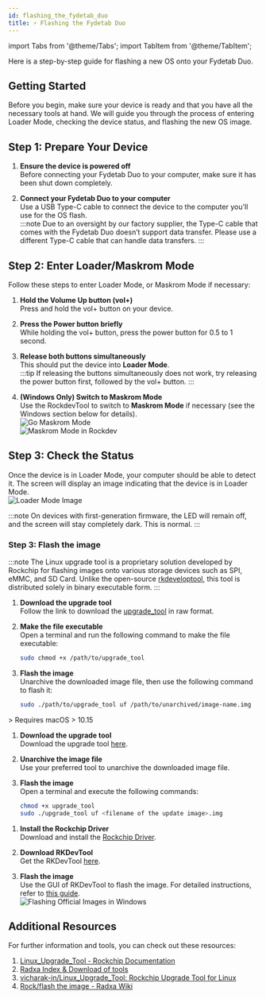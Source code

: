 ```yaml
---
id: flashing_the_fydetab_duo
title: ⚡️ Flashing the Fydetab Duo
---
```


import Tabs from '@theme/Tabs';
import TabItem from '@theme/TabItem';

Here is a step-by-step guide for flashing a new OS onto your Fydetab Duo.

## Getting Started

Before you begin, make sure your device is ready and that you have all the necessary tools at hand. We will guide you through the process of entering Loader Mode, checking the device status, and flashing the new OS image.

## Step 1: Prepare Your Device

1. **Ensure the device is powered off**  
   Before connecting your Fydetab Duo to your computer, make sure it has been shut down completely.

2. **Connect your Fydetab Duo to your computer**  
   Use a USB Type-C cable to connect the device to the computer you'll use for the OS flash.  
   :::note
   Due to an oversight by our factory supplier, the Type-C cable that comes with the Fydetab Duo doesn’t support data transfer. Please use a different Type-C cable that can handle data transfers.
   :::

## Step 2: Enter Loader/Maskrom Mode

Follow these steps to enter Loader Mode, or Maskrom Mode if necessary:

1. **Hold the Volume Up button (vol+)**  
   Press and hold the vol+ button on your device.

2. **Press the Power button briefly**  
   While holding the vol+ button, press the power button for 0.5 to 1 second.

3. **Release both buttons simultaneously**  
   This should put the device into **Loader Mode**.  
   :::tip
   If releasing the buttons simultaneously does not work, try releasing the power button first, followed by the vol+ button.
   :::

4. **(Windows Only) Switch to Maskrom Mode**  
   Use the RockdevTool to switch to **Maskrom Mode** if necessary (see the Windows section below for details).  
   ![Go Maskrom Mode](/img/go_maskrom_mode.png)  
   ![Maskrom Mode in Rockdev](/img/maskrom_mode_in_rockdev.png)

## Step 3: Check the Status

Once the device is in Loader Mode, your computer should be able to detect it. The screen will display an image indicating that the device is in Loader Mode.  
![Loader Mode Image](/img/u-boot/fydetab_recovery.jpeg)

:::note
On devices with first-generation firmware, the LED will remain off, and the screen will stay completely dark. This is normal.
:::

### Step 3: Flash the image
<Tabs>
  <TabItem value="linux" label="🐧 Linux (Debian/Ubuntu)">

:::note
The Linux upgrade tool is a proprietary solution developed by Rockchip for flashing images onto various storage devices such as SPI, eMMC, and SD Card. Unlike the open-source [rkdeveloptool](https://github.com/rockchip-linux/rkdeveloptool), this tool is distributed solely in binary executable form.
:::

1. **Download the upgrade tool**  
   Follow the link to download the [upgrade_tool](https://github.com/openFyde/foundation-rk3588/blob/main/rk3588-image-maker/Linux_Upgrade_Tool/upgrade_tool) in raw format.

2. **Make the file executable**  
   Open a terminal and run the following command to make the file executable:
   ```bash
   sudo chmod +x /path/to/upgrade_tool
   ```

3. **Flash the image**  
   Unarchive the downloaded image file, then use the following command to flash it:
   ```bash
   sudo ./path/to/upgrade_tool uf /path/to/unarchived/image-name.img
   ```

</TabItem>

<TabItem value="macos" label="🍏 macOS">
> Requires macOS > 10.15

1. **Download the upgrade tool**  
   Download the upgrade tool [here](https://download.fydeos.io/utils/upgrade_tool_v2.3_mac.zip).

2. **Unarchive the image file**  
   Use your preferred tool to unarchive the downloaded image file.

3. **Flash the image**  
   Open a terminal and execute the following commands:
   ```bash
   chmod +x upgrade_tool
   sudo ./upgrade_tool uf <filename of the update image>.img
   ```

</TabItem>

<TabItem value="windows" label="🖥️ Windows">

1. **Install the Rockchip Driver**  
   Download and install the [Rockchip Driver](https://dl.radxa.com/tools/windows/DriverAssitant_v5.0.zip).

2. **Download RKDevTool**  
   Get the RKDevTool [here](https://download.fydeos.io/utils/windows_RKDevTool_Release_v2.92.zip).

3. **Flash the image**  
   Use the GUI of RKDevTool to flash the image. For detailed instructions, refer to [this guide](https://wiki.radxa.com/Android/android_tool).  
   ![Flashing Official Images in Windows](/img/flashing_official_imges_windows.png)

</TabItem>
  
</Tabs>

## Additional Resources

For further information and tools, you can check out these resources:

1. [Linux_Upgrade_Tool - Rockchip Documentation](https://opensource.rock-chips.com/wiki_Upgradetool)
2. [Radxa Index & Download of tools](https://dl.radxa.com/tools/)
3. [vicharak-in/Linux_Upgrade_Tool: Rockchip Upgrade Tool for Linux](https://github.com/vicharak-in/Linux_Upgrade_Tool)
4. [Rock/flash the image - Radxa Wiki](https://wiki.radxa.com/Rock/flash_the_image)